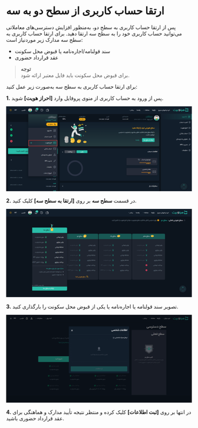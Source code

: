 # ارتقا حساب کاربری از سطح دو به  سه  
پس از ارتقا حساب کاربری به سطح دو، به‌منظور افزایش دسترسی‌های معاملاتی می‌توانید حساب کاربری خود را به سطح سه ارتقا دهید. برای ارتقا حساب کاربری به سطح سه مدارک زیر موردنیاز است: 

- سند قولنامه/اجاره‌نامه یا قبوض محل سکونت
- عقد قرارداد حضوری

>**توجه**<br>
برای قبوض محل سکونت باید فایل معتبر ارائه شود.

برای ارتقا حساب کاربری به سطح سه به‌صورت زیر عمل کنید:

**1.**  پس از ورود به حساب کاربری از منوی پروفایل وارد **[احراز هویت]** شوید.

![احراز هویت](./Images/level2-to-3-authentication.png)

**2.**   در قسمت **سطح سه** بر روی **[ارتقا به سطح سه]** کلیک کنید.
      
![ارتقا حساب کاربری به سطح 3](./Images/upgrade-to-level-3.png)

**3.**  تصویر سند قولنامه یا اجاره‌نامه یا یکی از قبوض محل سکونت را بارگذاری کنید.

![بارگذاری فایل برای ارتقا به سطح 3](./Images/upload-level3-document.png)

**4.** در انتها بر روی **[ثبت اطلاعات]** کلیک کرده و منتظر نتیجه تأیید مدارک و هماهنگی برای عقد قرارداد حضوری باشید.
      